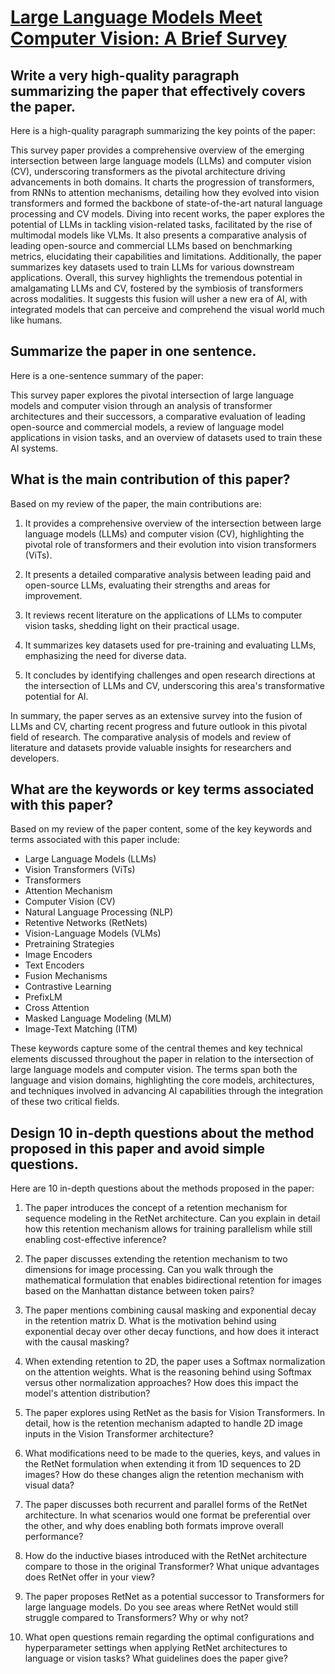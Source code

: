 # [Large Language Models Meet Computer Vision: A Brief Survey](https://arxiv.org/abs/2311.16673)

## Write a very high-quality paragraph summarizing the paper that effectively covers the paper.

 Here is a high-quality paragraph summarizing the key points of the paper:

This survey paper provides a comprehensive overview of the emerging intersection between large language models (LLMs) and computer vision (CV), underscoring transformers as the pivotal architecture driving advancements in both domains. It charts the progression of transformers, from RNNs to attention mechanisms, detailing how they evolved into vision transformers and formed the backbone of state-of-the-art natural language processing and CV models. Diving into recent works, the paper explores the potential of LLMs in tackling vision-related tasks, facilitated by the rise of multimodal models like VLMs. It also presents a comparative analysis of leading open-source and commercial LLMs based on benchmarking metrics, elucidating their capabilities and limitations. Additionally, the paper summarizes key datasets used to train LLMs for various downstream applications. Overall, this survey highlights the tremendous potential in amalgamating LLMs and CV, fostered by the symbiosis of transformers across modalities. It suggests this fusion will usher a new era of AI, with integrated models that can perceive and comprehend the visual world much like humans.


## Summarize the paper in one sentence.

 Here is a one-sentence summary of the paper:

This survey paper explores the pivotal intersection of large language models and computer vision through an analysis of transformer architectures and their successors, a comparative evaluation of leading open-source and commercial models, a review of language model applications in vision tasks, and an overview of datasets used to train these AI systems.


## What is the main contribution of this paper?

 Based on my review of the paper, the main contributions are:

1. It provides a comprehensive overview of the intersection between large language models (LLMs) and computer vision (CV), highlighting the pivotal role of transformers and their evolution into vision transformers (ViTs). 

2. It presents a detailed comparative analysis between leading paid and open-source LLMs, evaluating their strengths and areas for improvement.

3. It reviews recent literature on the applications of LLMs to computer vision tasks, shedding light on their practical usage. 

4. It summarizes key datasets used for pre-training and evaluating LLMs, emphasizing the need for diverse data.

5. It concludes by identifying challenges and open research directions at the intersection of LLMs and CV, underscoring this area's transformative potential for AI.

In summary, the paper serves as an extensive survey into the fusion of LLMs and CV, charting recent progress and future outlook in this pivotal field of research. The comparative analysis of models and review of literature and datasets provide valuable insights for researchers and developers.


## What are the keywords or key terms associated with this paper?

 Based on my review of the paper content, some of the key keywords and terms associated with this paper include:

- Large Language Models (LLMs)
- Vision Transformers (ViTs) 
- Transformers
- Attention Mechanism
- Computer Vision (CV)
- Natural Language Processing (NLP)
- Retentive Networks (RetNets)
- Vision-Language Models (VLMs)
- Pretraining Strategies
- Image Encoders
- Text Encoders 
- Fusion Mechanisms
- Contrastive Learning
- PrefixLM
- Cross Attention
- Masked Language Modeling (MLM)
- Image-Text Matching (ITM)

These keywords capture some of the central themes and key technical elements discussed throughout the paper in relation to the intersection of large language models and computer vision. The terms span both the language and vision domains, highlighting the core models, architectures, and techniques involved in advancing AI capabilities through the integration of these two critical fields.


## Design 10 in-depth questions about the method proposed in this paper and avoid simple questions.

 Here are 10 in-depth questions about the methods proposed in the paper:

1. The paper introduces the concept of a retention mechanism for sequence modeling in the RetNet architecture. Can you explain in detail how this retention mechanism allows for training parallelism while still enabling cost-effective inference? 

2. The paper discusses extending the retention mechanism to two dimensions for image processing. Can you walk through the mathematical formulation that enables bidirectional retention for images based on the Manhattan distance between token pairs?

3. The paper mentions combining causal masking and exponential decay in the retention matrix D. What is the motivation behind using exponential decay over other decay functions, and how does it interact with the causal masking?

4. When extending retention to 2D, the paper uses a Softmax normalization on the attention weights. What is the reasoning behind using Softmax versus other normalization approaches? How does this impact the model's attention distribution?

5. The paper explores using RetNet as the basis for Vision Transformers. In detail, how is the retention mechanism adapted to handle 2D image inputs in the Vision Transformer architecture? 

6. What modifications need to be made to the queries, keys, and values in the RetNet formulation when extending it from 1D sequences to 2D images? How do these changes align the retention mechanism with visual data?

7. The paper discusses both recurrent and parallel forms of the RetNet architecture. In what scenarios would one format be preferential over the other, and why does enabling both formats improve overall performance?

8. How do the inductive biases introduced with the RetNet architecture compare to those in the original Transformer? What unique advantages does RetNet offer in your view?

9. The paper proposes RetNet as a potential successor to Transformers for large language models. Do you see areas where RetNet would still struggle compared to Transformers? Why or why not?

10. What open questions remain regarding the optimal configurations and hyperparameter settings when applying RetNet architectures to language or vision tasks? What guidelines does the paper give?
